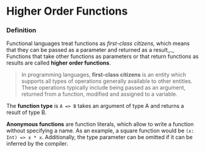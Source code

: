 # Higher Order Functions

### Definition

Functional languages treat functions as _first-class citizens,_ which means that they can be passed as a parameter and returned as a result_._ Functions that take other functions as parameters or that return functions as results are called **higher order functions**.

> In programming languages, **first-class citizens** is an entity which supports all types of operations generally available to other entities. These operations typically include being passed as an argument, returned from a function, modified and assigned to a variable.

The **function type** is `A => B` takes an argument of type A and returns a result of type B.

**Anonymous functions** are function literals, which allow to write a function without specifying a name. As an example, a square function would be `(x: Int) => x * x`. Additionally, the type parameter can be omitted if it can be inferred by the compiler.



